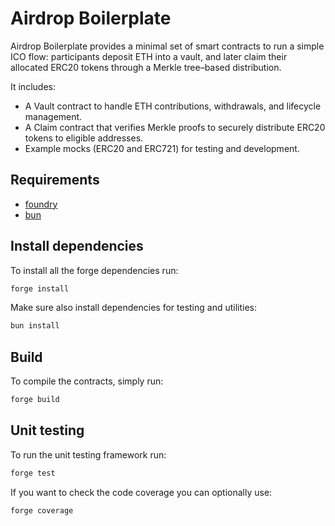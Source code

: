 # Airdrop Boilerplate

Airdrop Boilerplate provides a minimal set of smart contracts to run a simple ICO flow:
participants deposit ETH into a vault, and later claim their allocated ERC20 tokens through a Merkle tree–based distribution.

It includes:
- A Vault contract to handle ETH contributions, withdrawals, and lifecycle management.
- A Claim contract that verifies Merkle proofs to securely distribute ERC20 tokens to eligible addresses.
- Example mocks (ERC20 and ERC721) for testing and development.

## Requirements
- [foundry](https://getfoundry.sh/)
- [bun](https://bun.sh/)

## Install dependencies

To install all the forge dependencies run:

```bash
forge install
```

Make sure also install dependencies for testing and utilities:

```bash
bun install
```

## Build

To compile the contracts, simply run:
```bash
forge build
```

## Unit testing
To run the unit testing framework run:
```bash
forge test
```

If you want to check the code coverage you can optionally use:
```bash
forge coverage
```